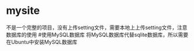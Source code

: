 # mysite
不是一个完整的项目，没有上传setting文件，需要本地上上传setting文件，注意数据库的使用
#使用MySQL数据库
将MySQL数据库代替sqlite数据库，所以需要在Ubuntu中安装MySQL数据库
